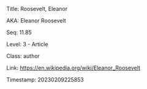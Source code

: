 Title:  Roosevelt, Eleanor

AKA:    Eleanor Roosevelt

Seq:    11.85

Level:  3 - Article

Class:  author

Link:   https://en.wikipedia.org/wiki/Eleanor_Roosevelt

Timestamp: 20230209225853
